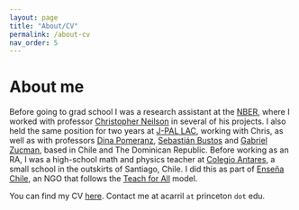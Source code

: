 ```yaml
---
layout: page
title: "About/CV"
permalink: /about-cv
nav_order: 5
---
```


# About me

Before going to grad school I was a research assistant at the [NBER](http://www.nber.org/), where I worked with professor [Christopher Neilson](https://christopherneilson.github.io/) in several of his projects.
I also held the same position for two years at [J-PAL LAC](https://www.povertyactionlab.org/lac), working with Chris, as well as with professors [Dina Pomeranz](https://www.econ.uzh.ch/en/people/faculty/pomeranz.html), [Sebastián Bustos](https://growthlab.cid.harvard.edu/people/sebastian-bustos) and [Gabriel Zucman](http://gabriel-zucman.eu/), based in Chile and The Dominican Republic.
Before working as an RA, I was a high-school math and physics teacher at [Colegio Antares](http://www.colegioantares.cl/), a small school in the outskirts of Santiago, Chile. I did this as part of [Enseña Chile](https://www.ensenachile.cl/), an NGO that follows the [Teach for All](http://teachforall.org/) model.

You can find my CV [here](https://www.dropbox.com/s/oow36pf0wyevnc4/CV_acarril.pdf?raw=1).
Contact me at acarril `at` princeton `dot` edu.
